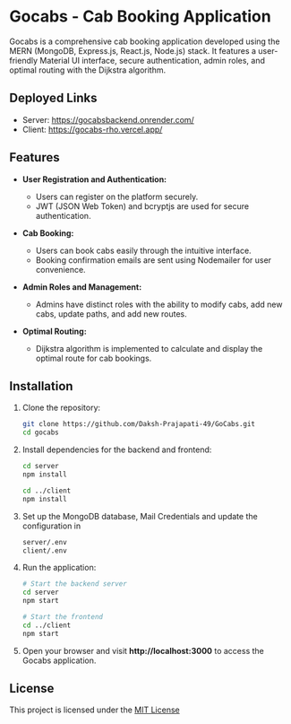 # Gocabs - Cab Booking Application

Gocabs is a comprehensive cab booking application developed using the MERN (MongoDB, Express.js, React.js, Node.js) stack. It features a user-friendly Material UI interface, secure authentication, admin roles, and optimal routing with the Dijkstra algorithm.

## Deployed Links
   - Server: https://gocabsbackend.onrender.com/
   - Client: https://gocabs-rho.vercel.app/

## Features

- **User Registration and Authentication:**
  - Users can register on the platform securely.
  - JWT (JSON Web Token) and bcryptjs are used for secure authentication.

- **Cab Booking:**
  - Users can book cabs easily through the intuitive interface.
  - Booking confirmation emails are sent using Nodemailer for user convenience.

- **Admin Roles and Management:**
  - Admins have distinct roles with the ability to modify cabs, add new cabs, update paths, and add new routes.

- **Optimal Routing:**
  - Dijkstra algorithm is implemented to calculate and display the optimal route for cab bookings.

## Installation

1. Clone the repository:
   ```bash
   git clone https://github.com/Daksh-Prajapati-49/GoCabs.git
   cd gocabs

2. Install dependencies for the backend and frontend:
   ```bash
   cd server
   npm install

   cd ../client
   npm install

3. Set up the MongoDB database, Mail Credentials and update the configuration in 
   ```bash
   server/.env
   client/.env

4. Run the application:
   ```bash
   # Start the backend server
   cd server
   npm start

   # Start the frontend
   cd ../client
   npm start

5. Open your browser and visit **http://localhost:3000** to access the Gocabs application.



## License

This project is licensed under the [MIT License](https://choosealicense.com/licenses/mit/)